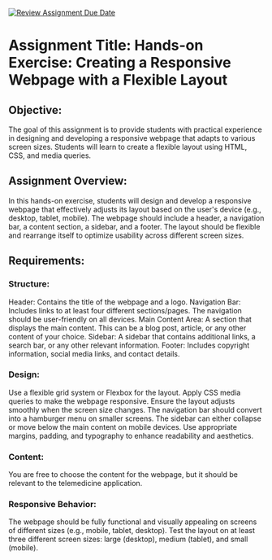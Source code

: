 [![Review Assignment Due Date](https://classroom.github.com/assets/deadline-readme-button-22041afd0340ce965d47ae6ef1cefeee28c7c493a6346c4f15d667ab976d596c.svg)](https://classroom.github.com/a/JK421BZ4)
# Assignment Title: Hands-on Exercise: Creating a Responsive Webpage with a Flexible Layout

## Objective:
The goal of this assignment is to provide students with practical experience in designing and developing a responsive webpage that adapts to various screen sizes. Students will learn to create a flexible layout using HTML, CSS, and media queries.

## Assignment Overview:
In this hands-on exercise, students will design and develop a responsive webpage that effectively adjusts its layout based on the user's device (e.g., desktop, tablet, mobile). The webpage should include a header, a navigation bar, a content section, a sidebar, and a footer. The layout should be flexible and rearrange itself to optimize usability across different screen sizes.

## Requirements:

### Structure:

Header: Contains the title of the webpage and a logo.
Navigation Bar: Includes links to at least four different sections/pages. The navigation should be user-friendly on all devices.
Main Content Area: A section that displays the main content. This can be a blog post, article, or any other content of your choice.
Sidebar: A sidebar that contains additional links, a search bar, or any other relevant information.
Footer: Includes copyright information, social media links, and contact details.

### Design:
Use a flexible grid system or Flexbox for the layout.
Apply CSS media queries to make the webpage responsive.
Ensure the layout adjusts smoothly when the screen size changes.
The navigation bar should convert into a hamburger menu on smaller screens.
The sidebar can either collapse or move below the main content on mobile devices.
Use appropriate margins, padding, and typography to enhance readability and aesthetics.

### Content:

You are free to choose the content for the webpage, but it should be relevant to the telemedicine application.

### Responsive Behavior:

The webpage should be fully functional and visually appealing on screens of different sizes (e.g., mobile, tablet, desktop).
Test the layout on at least three different screen sizes: large (desktop), medium (tablet), and small (mobile).
